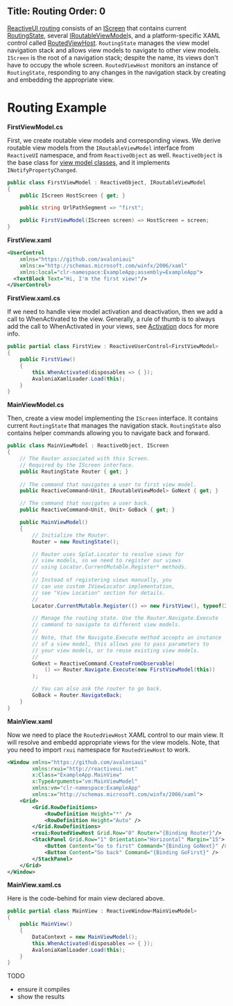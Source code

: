 Title: Routing
Order: 0
---
[ReactiveUI routing](https://reactiveui.net/docs/handbook/routing/) consists of an [IScreen](https://reactiveui.net/api/reactiveui/iscreen/) that contains current [RoutingState](https://reactiveui.net/api/reactiveui/routingstate/), several [IRoutableViewModel](https://reactiveui.net/api/reactiveui/iroutableviewmodel/)s, and a platform-specific XAML control called [RoutedViewHost](https://github.com/AvaloniaUI/Avalonia/blob/55458cf7af24d6c987268ab5ff8a1ead1173310b/src/Avalonia.ReactiveUI/RoutedViewHost.cs). `RoutingState` manages the view model navigation stack and allows view models to navigate to other view models. `IScreen` is the root of a navigation stack; despite the name, its views don't have to occupy the whole screen. `RoutedViewHost` monitors an instance of `RoutingState`, responding to any changes in the navigation stack by creating and embedding the appropriate view.

# Routing Example

**FirstViewModel.cs**

First, we create routable view models and corresponding views. We derive routable view models from the `IRoutableViewModel` interface from `ReactiveUI` namespace, and from `ReactiveObject` as well. `ReactiveObject` is the base class for [view model classes](https://reactiveui.net/docs/handbook/view-models/), and it implements `INotifyPropertyChanged`.

```cs
public class FirstViewModel : ReactiveObject, IRoutableViewModel
{
    public IScreen HostScreen { get; }

    public string UrlPathSegment => "first";

    public FirstViewModel(IScreen screen) => HostScreen = screen;
}
```

**FirstView.xaml**

```xml
<UserControl
    xmlns="https://github.com/avaloniaui"
    xmlns:x="http://schemas.microsoft.com/winfx/2006/xaml"
    xmlns:local="clr-namespace:ExampleApp;assembly=ExampleApp">
  <TextBlock Text="Hi, I'm the first view!"/>
</UserControl>
```

**FirstView.xaml.cs**

If we need to handle view model activation and deactivation, then we add a call to WhenActivated to the view. Generally, a rule of thumb is to always add the call to WhenActivated in your views, see [Activation](/docs/reactiveui/activation) docs for more info.

```cs
public partial class FirstView : ReactiveUserControl<FirstViewModel>
{
    public FirstView()
    {
        this.WhenActivated(disposables => { });
        AvaloniaXamlLoader.Load(this);
    }
}
```

**MainViewModel.cs**

Then, create a view model implementing the `IScreen` interface. It contains current `RoutingState` that manages the navigation stack. `RoutingState` also contains helper commands allowing you to navigate back and forward.

```cs
public class MainViewModel : ReactiveObject, IScreen
{
    // The Router associated with this Screen.
    // Required by the IScreen interface.
    public RoutingState Router { get; }
        
    // The command that navigates a user to first view model.
    public ReactiveCommand<Unit, IRoutableViewModel> GoNext { get; }

    // The command that navigates a user back.
    public ReactiveCommand<Unit, Unit> GoBack { get; }

    public MainViewModel()
    {
        // Initialize the Router.
        Router = new RoutingState();

        // Router uses Splat.Locator to resolve views for
        // view models, so we need to register our views
        // using Locator.CurrentMutable.Register* methods.
        //
        // Instead of registering views manually, you 
        // can use custom IViewLocator implementation,
        // see "View Location" section for details.
        //
        Locator.CurrentMutable.Register(() => new FirstView(), typeof(IViewFor<FirstViewModel>));

        // Manage the routing state. Use the Router.Navigate.Execute
        // command to navigate to different view models. 
        //
        // Note, that the Navigate.Execute method accepts an instance 
        // of a view model, this allows you to pass parameters to 
        // your view models, or to reuse existing view models.
        //
        GoNext = ReactiveCommand.CreateFromObservable(
            () => Router.Navigate.Execute(new FirstViewModel(this))
        );

        // You can also ask the router to go back.
        GoBack = Router.NavigateBack;
    }
}
```

**MainView.xaml**

Now we need to place the `RoutedViewHost` XAML control to our main view. It will resolve and embedd appropriate views for the view models. Note, that you need to import `rxui` namespace for `RoutedViewHost` to work.

```xml
<Window xmlns="https://github.com/avaloniaui"
        xmlns:rxui="http://reactiveui.net" 
        x:Class="ExampleApp.MainView"
        x:TypeArguments="vm:MainViewModel"
        xmlns:vm="clr-namespace:ExampleApp"
        xmlns:x="http://schemas.microsoft.com/winfx/2006/xaml">
    <Grid>
        <Grid.RowDefinitions>
            <RowDefinition Height="*" />
            <RowDefinition Height="Auto" />
        </Grid.RowDefinitions>
        <rxui:RoutedViewHost Grid.Row="0" Router="{Binding Router}"/>
        <StackPanel Grid.Row="1" Orientation="Horizontal" Margin="15">
            <Button Content="Go to first" Command="{Binding GoNext}" />
            <Button Content="Go back" Command="{Binding GoFirst}" />
        </StackPanel>
    </Grid>
</Window>
```

**MainView.xaml.cs**

Here is the code-behind for main view declared above.

```cs
public partial class MainView : ReactiveWindow<MainViewModel>
{
    public MainView()
    {
        DataContext = new MainViewModel();
        this.WhenActivated(disposables => { });
        AvaloniaXamlLoader.Load(this);
    }
}
```

TODO
- ensure it compiles
- show the results